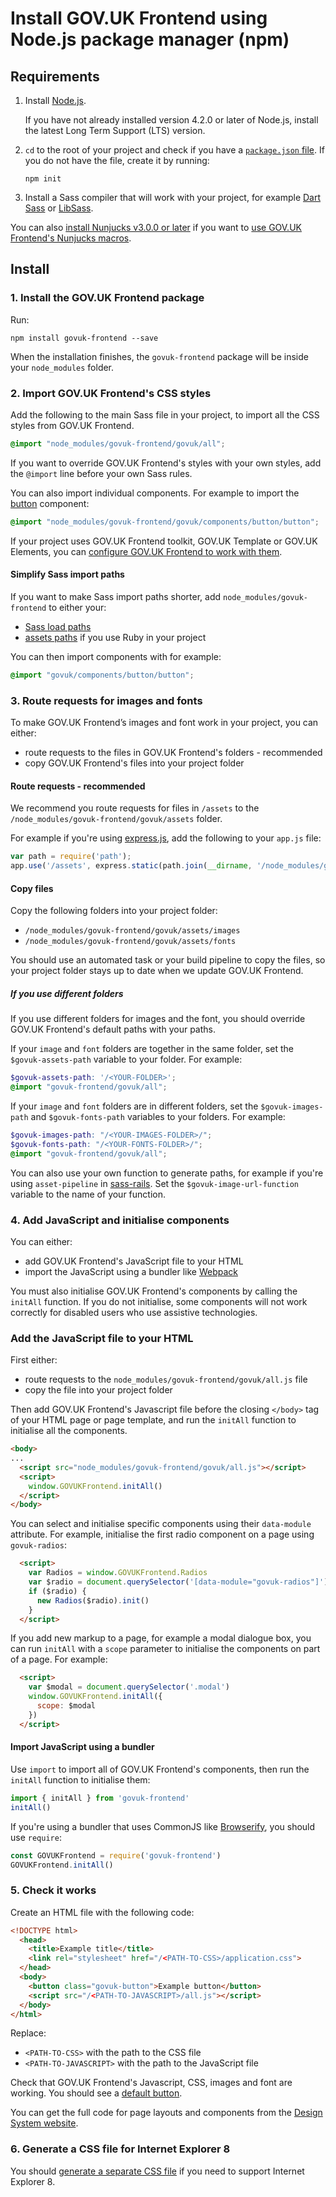 # Install GOV.UK Frontend using Node.js package manager (npm)

## Requirements

1. Install [Node.js](https://nodejs.org/en/).

    If you have not already installed version 4.2.0 or later of Node.js, install the latest Long Term Support (LTS) version.

2. `cd` to the root of your project and check if you have a [`package.json` file](https://docs.npmjs.com/files/package.json). If you do not have the file, create it by running:

    ```
    npm init
    ```

3. Install a Sass compiler that will work with your project, for example [Dart Sass](https://sass-lang.com/dart-sass) or [LibSass](https://sass-lang.com/libsass).

You can also [install Nunjucks v3.0.0 or later](https://www.npmjs.com/package/nunjucks) if you want to [use GOV.UK Frontend's Nunjucks macros](https://design-system.service.gov.uk/get-started/production/#using-nunjucks-macros).

## Install

### 1. Install the GOV.UK Frontend package

Run:

```
npm install govuk-frontend --save
```

When the installation finishes, the `govuk-frontend` package will be inside your `node_modules` folder.

### 2. Import GOV.UK Frontend's CSS styles

Add the following to the main Sass file in your project, to import all the CSS styles from GOV.UK Frontend.

```Scss
@import "node_modules/govuk-frontend/govuk/all";
```

If you want to override GOV.UK Frontend's styles with your own styles, add the `@import` line before your own Sass rules.

You can also import individual components. For example to import the [button](https://design-system.service.gov.uk/components/button/) component:

```SCSS
@import "node_modules/govuk-frontend/govuk/components/button/button";
```

If your project uses GOV.UK Frontend toolkit, GOV.UK Template or GOV.UK Elements, you can [configure GOV.UK Frontend to work with them](https://github.com/alphagov/govuk-frontend/blob/master/docs/installation/compatibility.md).

#### Simplify Sass import paths

If you want to make Sass import paths shorter, add `node_modules/govuk-frontend` to either your:

- [Sass load paths](https://sass-lang.com/documentation/at-rules/import#finding-the-file)
- [assets paths](http://guides.rubyonrails.org/asset_pipeline.html#search-paths) if you use Ruby in your project

You can then import components with for example:

```SCSS
@import "govuk/components/button/button";
```

### 3. Route requests for images and fonts

To make GOV.UK Frontend’s images and font work in your project, you can either:

- route requests to the files in GOV.UK Frontend's folders - recommended
- copy GOV.UK Frontend's files into your project folder

#### Route requests - recommended

We recommend you route requests for files in `/assets` to the `/node_modules/govuk-frontend/govuk/assets` folder.

For example if you're using [express.js](https://expressjs.com/), add the following to your `app.js` file:

```javascript
var path = require('path');
app.use('/assets', express.static(path.join(__dirname, '/node_modules/govuk-frontend/govuk/assets')))
```

#### Copy files

Copy the following folders into your project folder:

- `/node_modules/govuk-frontend/govuk/assets/images`
- `/node_modules/govuk-frontend/govuk/assets/fonts`

You should use an automated task or your build pipeline to copy the files, so your project folder stays up to date when we update GOV.UK Frontend.

##### If you use different folders

If you use different folders for images and the font, you should override GOV.UK Frontend's default paths with your paths.

If your `image` and `font` folders are together in the same folder, set the `$govuk-assets-path` variable to your folder. For example:

```SCSS
$govuk-assets-path: '/<YOUR-FOLDER>';
@import "govuk-frontend/govuk/all";
```

If your `image` and `font` folders are in different folders, set the `$govuk-images-path` and `$govuk-fonts-path` variables to your folders. For example:

```SCSS
$govuk-images-path: "/<YOUR-IMAGES-FOLDER>/";
$govuk-fonts-path: "/<YOUR-FONTS-FOLDER>/";
@import "govuk-frontend/govuk/all";
```

You can also use your own function to generate paths, for example if you're using `asset-pipeline` in [sass-rails](https://github.com/rails/sass-rails). Set the `$govuk-image-url-function` variable to the name of your function.

### 4. Add JavaScript and initialise components

You can either:

- add GOV.UK Frontend's JavaScript file to your HTML
- import the JavaScript using a bundler like [Webpack](https://webpack.js.org/)

You must also initialise GOV.UK Frontend's components by calling the `initAll` function. If you do not initialise, some components will not work correctly for disabled users who use assistive technologies.

### Add the JavaScript file to your HTML

First either:

- route requests to the `node_modules/govuk-frontend/govuk/all.js` file
- copy the file into your project folder

Then add GOV.UK Frontend's Javascript file before the closing `</body>` tag of your HTML page or page template, and run the `initAll` function to initialise all the components.

```html
<body>
...
  <script src="node_modules/govuk-frontend/govuk/all.js"></script>
  <script>
    window.GOVUKFrontend.initAll()
  </script>
</body>
```

You can select and initialise specific components using their `data-module` attribute. For example, initialise the first radio component on a page using `govuk-radios`:

```html
  <script>
    var Radios = window.GOVUKFrontend.Radios
    var $radio = document.querySelector('[data-module="govuk-radios"]')
    if ($radio) {
      new Radios($radio).init()
    }
  </script>
```

If you add new markup to a page, for example a modal dialogue box, you can run `initAll` with a `scope` parameter to initialise the components on part of a page. For example:

```html
  <script>
    var $modal = document.querySelector('.modal')
    window.GOVUKFrontend.initAll({
      scope: $modal
    })
  </script>
```

#### Import JavaScript using a bundler

Use `import` to import all of GOV.UK Frontend's components, then run the `initAll` function to initialise them:

```javascript
import { initAll } from 'govuk-frontend'
initAll()
```

If you're using a bundler that uses CommonJS like [Browserify](http://browserify.org/), you should use `require`:

```javascript
const GOVUKFrontend = require('govuk-frontend')
GOVUKFrontend.initAll()
```

### 5. Check it works

Create an HTML file with the following code:

```html
<!DOCTYPE html>
  <head>
    <title>Example title</title>
    <link rel="stylesheet" href="/<PATH-TO-CSS>/application.css">
  </head>
  <body>
    <button class="govuk-button">Example button</button>
    <script src="/<PATH-TO-JAVASCRIPT>/all.js"></script>
  </body>
</html>
```

Replace:

- `<PATH-TO-CSS>` with the path to the CSS file
- `<PATH-TO-JAVASCRIPT>` with the path to the JavaScript file

Check that GOV.UK Frontend's Javascript, CSS, images and font are working. You should see a [default button](https://design-system.service.gov.uk/components/button/#default-buttons).

You can get the full code for page layouts and components from the [Design System website](https://design-system.service.gov.uk/).

### 6. Generate a CSS file for Internet Explorer 8

You should [generate a separate CSS file](supporting-internet-explorer-8.md) if you need to support Internet Explorer 8.
